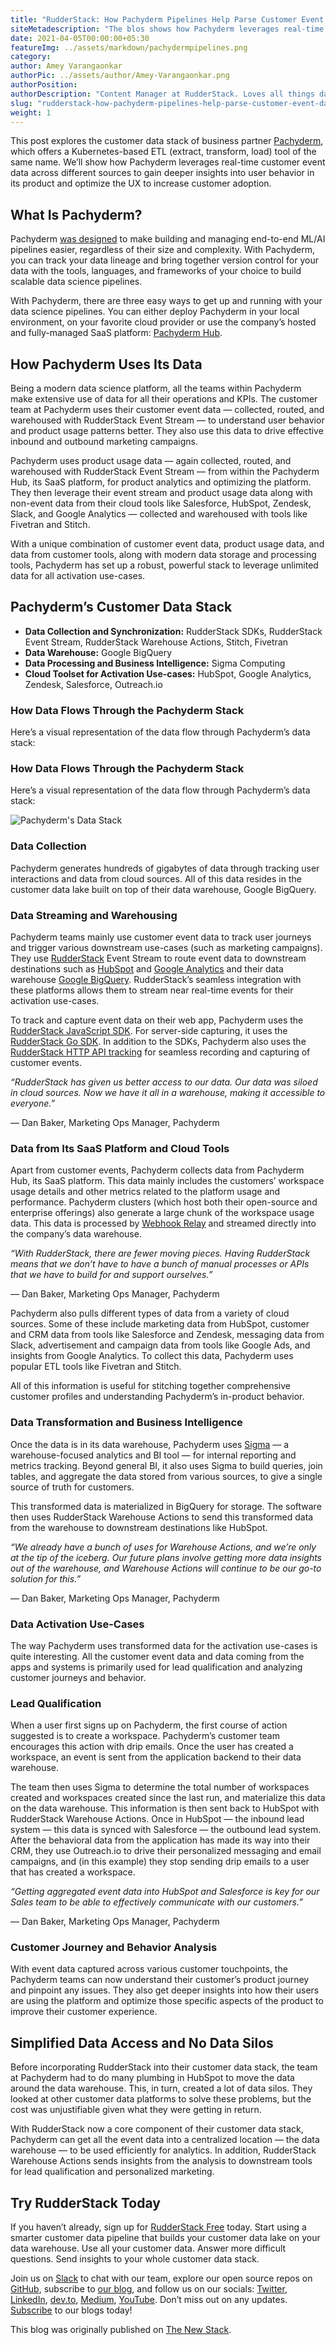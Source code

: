 ```yaml
---
title: "RudderStack: How Pachyderm Pipelines Help Parse Customer Event Data"
siteMetadescription: "The blos shows how Pachyderm leverages real-time customer event data across different sources to gain deeper insights into user behavior in its product and optimize the UX to increase customer adoption."
date: 2021-04-05T00:00:00+05:30
featureImg: ../assets/markdown/pachydermpipelines.png
category:
author: Amey Varangaonkar
authorPic: ../assets/author/Amey-Varangaonkar.png
authorPosition:
authorDescription: "Content Manager at RudderStack. Loves all things data. Manchester United, music, and sci-fi fan, among other things."
slug: "rudderstack-how-pachyderm-pipelines-help-parse-customer-event-data"
weight: 1
---
```


This post explores the customer data stack of business partner [Pachyderm](https://www.pachyderm.com/), which offers a Kubernetes-based ETL (extract, transform, load) tool of the same name. We’ll show how Pachyderm leverages real-time customer event data across different sources to gain deeper insights into user behavior in its product and optimize the UX to increase customer adoption.


## What Is Pachyderm?

Pachyderm [was designed](https://thenewstack.io/pachyderm-aims-displace-hadoop-container-based-collaborative-data-analysis-platform/) to make building and managing end-to-end ML/AI pipelines easier, regardless of their size and complexity. With Pachyderm, you can track your data lineage and bring together version control for your data with the tools, languages, and frameworks of your choice to build scalable data science pipelines.

With Pachyderm, there are three easy ways to get up and running with your data science pipelines. You can either deploy Pachyderm in your local environment, on your favorite cloud provider or use the company’s hosted and fully-managed SaaS platform: [Pachyderm Hub](https://hub.pachyderm.com/).


## How Pachyderm Uses Its Data

Being a modern data science platform, all the teams within Pachyderm make extensive use of data for all their operations and KPIs. The customer team at Pachyderm uses their customer event data — collected, routed, and warehoused with RudderStack Event Stream — to understand user behavior and product usage patterns better. They also use this data to drive effective inbound and outbound marketing campaigns.

Pachyderm uses product usage data — again collected, routed, and warehoused with RudderStack Event Stream — from within the Pachyderm Hub, its SaaS platform, for product analytics and optimizing the platform. They then leverage their event stream and product usage data along with non-event data from their cloud tools like Salesforce, HubSpot, Zendesk, Slack, and Google Analytics — collected and warehoused with tools like Fivetran and Stitch.

With a unique combination of customer event data, product usage data, and data from customer tools, along with modern data storage and processing tools, Pachyderm has set up a robust, powerful stack to leverage unlimited data for all activation use-cases.


## Pachyderm’s Customer Data Stack



*   **Data Collection and Synchronization:** RudderStack SDKs, RudderStack Event Stream, RudderStack Warehouse Actions, Stitch, Fivetran
*   **Data Warehouse:** Google BigQuery
*   **Data Processing and Business Intelligence:** Sigma Computing
*   **Cloud Toolset for Activation Use-cases:** HubSpot, Google Analytics, Zendesk, Salesforce, Outreach.io


### How Data Flows Through the Pachyderm Stack

Here’s a visual representation of the data flow through Pachyderm’s data stack:


### How Data Flows Through the Pachyderm Stack

Here’s a visual representation of the data flow through Pachyderm’s data stack:


![Pachyderm's Data Stack](../assets/markdown/5diagram.png)



### Data Collection

Pachyderm generates hundreds of gigabytes of data through tracking user interactions and data from cloud sources. All of this data resides in the customer data lake built on top of their data warehouse, Google BigQuery.


### Data Streaming and Warehousing

Pachyderm teams mainly use customer event data to track user journeys and trigger various downstream use-cases (such as marketing campaigns). They use [RudderStack](https://rudderstack.com/?utm_content=inline-mention) Event Stream to route event data to downstream destinations such as [HubSpot](https://rudderstack.com/integration/hubspot/) and [Google Analytics](https://rudderstack.com/integration/google-analytics/) and their data warehouse [Google BigQuery](https://rudderstack.com/integration/bigquery/). RudderStack’s seamless integration with these platforms allows them to stream near real-time events for their activation use-cases.

To track and capture event data on their web app, Pachyderm uses the [RudderStack JavaScript SDK](https://docs.rudderstack.com/rudderstack-sdk-integration-guides/rudderstack-javascript-sdk). For server-side capturing, it uses the [RudderStack Go SDK](https://docs.rudderstack.com/rudderstack-sdk-integration-guides/rudderstack-go-sdk). In addition to the SDKs, Pachyderm also uses the [RudderStack HTTP API tracking](https://docs.rudderstack.com/rudderstack-api-spec/http-api-specification) for seamless recording and capturing of customer events.


_“RudderStack has given us better access to our data. Our data was siloed in cloud sources. Now we have it all in a warehouse, making it accessible to everyone.”_

— Dan Baker, Marketing Ops Manager, Pachyderm


### Data from Its SaaS Platform and Cloud Tools

Apart from customer events, Pachyderm collects data from Pachyderm Hub, its SaaS platform. This data mainly includes the customers’ workspace usage details and other metrics related to the platform usage and performance. Pachyderm clusters (which host both their open-source and enterprise offerings) also generate a large chunk of the workspace usage data. This data is processed by [Webhook Relay](https://webhookrelay.com/) and streamed directly into the company’s data warehouse.


_“With RudderStack, there are fewer moving pieces. Having RudderStack means that we don’t have to have a bunch of manual processes or APIs that we have to build for and support ourselves.”_

— Dan Baker, Marketing Ops Manager, Pachyderm

Pachyderm also pulls different types of data from a variety of cloud sources. Some of these include marketing data from HubSpot, customer and CRM data from tools like Salesforce and Zendesk, messaging data from Slack, advertisement and campaign data from tools like Google Ads, and insights from Google Analytics. To collect this data, Pachyderm uses popular ETL tools like Fivetran and Stitch.

All of this information is useful for stitching together comprehensive customer profiles and understanding Pachyderm’s in-product behavior.


### Data Transformation and Business Intelligence

Once the data is in its data warehouse, Pachyderm uses [Sigma](https://www.sigmacomputing.com/) — a warehouse-focused analytics and BI tool — for internal reporting and metrics tracking. Beyond general BI, it also uses Sigma to build queries, join tables, and aggregate the data stored from various sources, to give a single source of truth for customers.

This transformed data is materialized in BigQuery for storage. The software then uses RudderStack Warehouse Actions to send this transformed data from the warehouse to downstream destinations like HubSpot.


_“We already have a bunch of uses for Warehouse Actions, and we’re only at the tip of the iceberg. Our future plans involve getting more data insights out of the warehouse, and Warehouse Actions will continue to be our go-to solution for this.”_

— Dan Baker, Marketing Ops Manager, Pachyderm


### Data Activation Use-Cases

The way Pachyderm uses transformed data for the activation use-cases is quite interesting. All the customer event data and data coming from the apps and systems is primarily used for lead qualification and analyzing customer journeys and behavior.


### Lead Qualification

When a user first signs up on Pachyderm, the first course of action suggested is to create a workspace. Pachyderm’s customer team encourages this action with drip emails. Once the user has created a workspace, an event is sent from the application backend to their data warehouse.

The team then uses Sigma to determine the total number of workspaces created and workspaces created since the last run, and materialize this data on the data warehouse. This information is then sent back to HubSpot with RudderStack Warehouse Actions. Once in HubSpot — the inbound lead system — this data is synced with Salesforce — the outbound lead system. After the behavioral data from the application has made its way into their CRM, they use Outreach.io to drive their personalized messaging and email campaigns, and (in this example) they stop sending drip emails to a user that has created a workspace.


_“Getting aggregated event data into HubSpot and Salesforce is key for our Sales team to be able to effectively communicate with our customers.”_

— Dan Baker, Marketing Ops Manager, Pachyderm


### Customer Journey and Behavior Analysis

With event data captured across various customer touchpoints, the Pachyderm teams can now understand their customer’s product journey and pinpoint any issues. They also get deeper insights into how their users are using the platform and optimize those specific aspects of the product to improve their customer experience.


## Simplified Data Access and No Data Silos

Before incorporating RudderStack into their customer data stack, the team at Pachyderm had to do many plumbing in HubSpot to move the data around the data warehouse. This, in turn, created a lot of data silos. They looked at other customer data platforms to solve these problems, but the cost was unjustifiable given what they were getting in return.

With RudderStack now a core component of their customer data stack, Pachyderm can get all the event data into a centralized location — the data warehouse — to be used efficiently for analytics. In addition, RudderStack Warehouse Actions sends insights from the analysis to downstream tools for lead qualification and personalized marketing.


## Try RudderStack Today

If you haven’t already, sign up for [RudderStack Free](https://app.rudderlabs.com/signup?type=freetrial) today. Start using a smarter customer data pipeline that builds your customer data lake on your data warehouse. Use all your customer data. Answer more difficult questions. Send insights to your whole customer data stack.

Join us on [Slack](https://resources.rudderstack.com/join-rudderstack-slack) to chat with our team, explore our open source repos on [GitHub](https://github.com/rudderlabs), subscribe to [our blog](https://rudderstack.com/blog/), and follow us on our socials: [Twitter](https://twitter.com/RudderStack), [LinkedIn](https://www.linkedin.com/company/rudderlabs/), [dev.to](https://dev.to/rudderstack), [Medium](https://rudderstack.medium.com/), [YouTube](https://www.youtube.com/channel/UCgV-B77bV_-LOmKYHw8jvBw). Don’t miss out on any updates. [Subscribe](https://rudderstack.com/blog/) to our blogs today!

This blog was originally published on [The New Stack](https://thenewstack.io/rudderstack-how-pachyderm-pipelines-help-parse-customer-event-data/).
